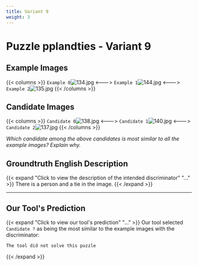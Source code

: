 ```yaml
---
title: Variant 9
weight: 3
---
```


# Puzzle pplandties - Variant 9

## Example Images
{{< columns >}}
`Example 0`![134.jpg](/natscene-data/images/134.jpg)
<--->
`Example 1`![144.jpg](/natscene-data/images/144.jpg)
<--->
`Example 2`![135.jpg](/natscene-data/images/135.jpg)
{{< /columns >}}

## Candidate Images
{{< columns >}}
`Candidate 0`![138.jpg](/natscene-data/images/138.jpg)
<--->
`Candidate 1`![140.jpg](/natscene-data/images/140.jpg)
<--->
`Candidate 2`![137.jpg](/natscene-data/images/137.jpg)
{{< /columns >}}

*Which candidate among the above candidates is most similar to all the example images? Explain why.*

## Groundtruth English Description

{{< expand "Click to view the description of the intended discriminator" "..." >}}
There is a person and a tie in the image.
{{< /expand >}}

---



## Our Tool's Prediction

{{< expand "Click to view our tool's prediction" "..." >}}
Our tool selected `Candidate ?` as being the most similar to the example images with the discriminator:
```plaintext
The tool did not solve this puzzle
```
{{< /expand >}}
